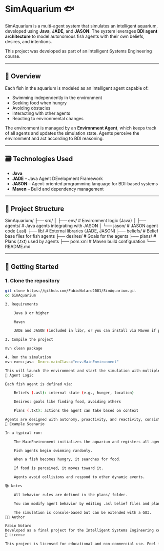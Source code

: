# SimAquarium 🐟

SimAquarium is a multi-agent system that simulates an intelligent aquarium, developed using **Java**, **JADE**, and **JASON**. The system leverages **BDI agent architecture** to model autonomous fish agents with their own beliefs, desires, and intentions.

This project was developed as part of an Intelligent Systems Engineering course.

---

## 🧠 Overview

Each fish in the aquarium is modeled as an intelligent agent capable of:

- Swimming independently in the environment
- Seeking food when hungry
- Avoiding obstacles
- Interacting with other agents
- Reacting to environmental changes

The environment is managed by an **Environment Agent**, which keeps track of all agents and updates the simulation state. Agents perceive the environment and act according to BDI reasoning.

---

## 🗃️ Technologies Used

- **Java**
- **JADE** – Java Agent DEvelopment Framework
- **JASON** – Agent-oriented programming language for BDI-based systems
- **Maven** – Build and dependency management

---

## 📁 Project Structure


SimAquarium/
├── src/
│ ├── env/ # Environment logic (Java)
│ ├── agents/ # Java agents integrating with JASON
│ └── jason/ # JASON agent code (.asl)
├── lib/ # External libraries (JADE, JASON)
├── beliefs/ # Belief base files for fish agents
├── desires/ # Goals for the agents
├── plans/ # Plans (.txt) used by agents
├── pom.xml # Maven build configuration
└── README.md

---

## 🚀 Getting Started

### 1. Clone the repository

```bash
git clone https://github.com/FabioNotaro2001/SimAquarium.git
cd SimAquarium

2. Requirements

    Java 8 or higher

    Maven

    JADE and JASON (included in lib/, or you can install via Maven if preferred)

3. Compile the project

mvn clean package

4. Run the simulation
mvn exec:java -Dexec.mainClass="env.MainEnvironment"

This will launch the environment and start the simulation with multiple fish agents.
🧬 Agent Logic

Each fish agent is defined via:

    Beliefs (.asl): internal state (e.g., hunger, location)

    Desires: goals like finding food, avoiding others

    Plans (.txt): actions the agent can take based on context

Agents are designed with autonomy, proactivity, and reactivity, consistent with the BDI paradigm.
🧪 Example Scenario

In a typical run:

    The MainEnvironment initializes the aquarium and registers all agents.

    Fish agents begin swimming randomly.

    When a fish becomes hungry, it searches for food.

    If food is perceived, it moves toward it.

    Agents avoid collisions and respond to other dynamic events.

📚 Notes

    All behavior rules are defined in the plans/ folder.

    You can modify agent behavior by editing .asl belief files and plan files.

    The simulation is console-based but can be extended with a GUI.
👨‍🎓 Author

Fabio Notaro
Developed as a final project for the Intelligent Systems Engineering course, 2025.
📄 License

This project is licensed for educational and non-commercial use. Feel free to fork and experiment!
